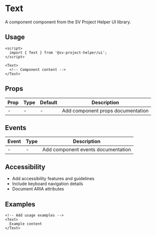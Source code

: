 # Text

A component component from the SV Project Helper UI library.

## Usage

```svelte
<script>
  import { Text } from '@sv-project-helper/ui';
</script>

<Text>
  <!-- Component content -->
</Text>
```

## Props

| Prop | Type | Default | Description |
|------|------|---------|-------------|
| - | - | - | Add component props documentation |

## Events

| Event | Type | Description |
|-------|------|-------------|
| - | - | Add component events documentation |

## Accessibility

- Add accessibility features and guidelines
- Include keyboard navigation details
- Document ARIA attributes

## Examples

```svelte
<!-- Add usage examples -->
<Text>
  Example content
</Text>
```